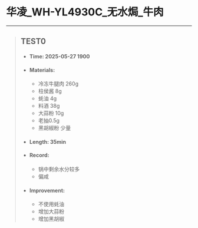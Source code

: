 # 华凌_WH-YL4930C_无水焗_牛肉
---
> ## TEST0
> - #### Time: 2025-05-27 1900
> - #### Materials:
>   - 冷冻牛腿肉 260g
>   - 柱侯酱 8g
>   - 蚝油 4g
>   - 料酒 38g
>   - 大蒜粉 10g
>   - 老抽0.5g
>   - 黑胡椒粉 少量
> - #### Length: 35min
> - #### Record:
>   - 锅中剩余水分较多
>   - 偏咸
> - #### Improvement:
>   - 不使用蚝油
>   - 增加大蒜粉
>   - 增加黑胡椒